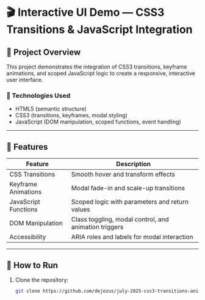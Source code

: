 # 🎬 Interactive UI Demo — CSS3 Transitions & JavaScript Integration

## 📌 Project Overview

This project demonstrates the integration of CSS3 transitions, keyframe animations, and scoped JavaScript logic to create a responsive, interactive user interface.

### 🔧 Technologies Used

- HTML5 (semantic structure)
- CSS3 (transitions, keyframes, modal styling)
- JavaScript (DOM manipulation, scoped functions, event handling)

---

## 🧠 Features

| Feature                     | Description                                                  |
|----------------------------|--------------------------------------------------------------|
| CSS Transitions            | Smooth hover and transform effects                           |
| Keyframe Animations        | Modal fade-in and scale-up transitions                       |
| JavaScript Functions       | Scoped logic with parameters and return values               |
| DOM Manipulation           | Class toggling, modal control, and animation triggers        |
| Accessibility              | ARIA roles and labels for modal interaction                  |

---

## 🚀 How to Run

1. Clone the repository:
   ```bash
   git clone https://github.com/dejezus/july-2025-css3-transitions-animations-DeJezuz.git
